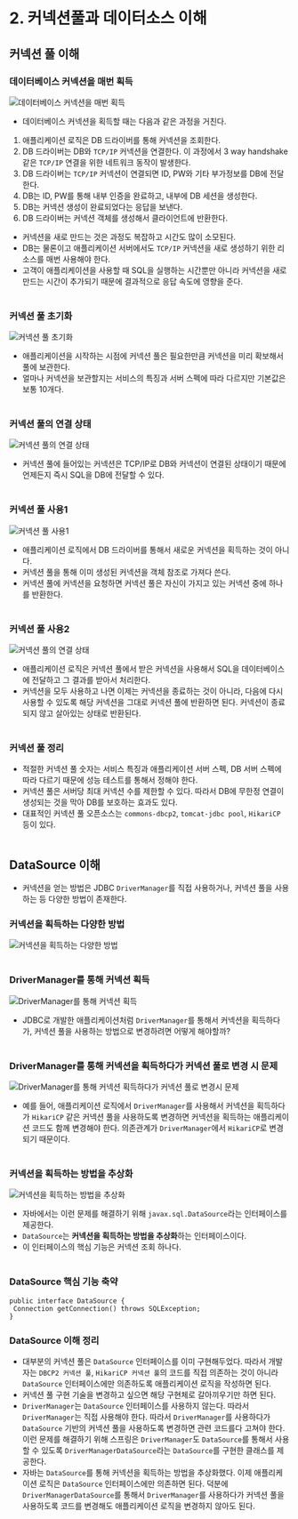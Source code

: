 # 2. 커넥션풀과 데이터소스 이해

## 커넥션 풀 이해

### 데이터베이스 커넥션을 매번 획득

![데이터베이스 커넥션을 매번 획득](https://github.com/taechacode/SpringDB1Repository/assets/63395751/817f0c56-a94f-48aa-8f21-c345e97e31e5)

- 데이터베이스 커넥션을 획득할 때는 다음과 같은 과정을 거친다.

1. 애플리케이션 로직은 DB 드라이버를 통해 커넥션을 조회한다.
2. DB 드라이버는 DB와 `TCP/IP` 커넥션을 연결한다. 이 과정에서 3 way handshake 같은 `TCP/IP` 연결을 위한 네트워크 동작이 발생한다.
3. DB 드라이버는 `TCP/IP` 커넥션이 연결되면 ID, PW와 기타 부가정보를 DB에 전달한다.
4. DB는 ID, PW를 통해 내부 인증을 완료하고, 내부에 DB 세션을 생성한다.
5. DB는 커넥션 생성이 완료되었다는 응답을 보낸다.
6. DB 드라이버는 커넥션 객체를 생성해서 클라이언트에 반환한다.

- 커넥션을 새로 만드는 것은 과정도 복잡하고 시간도 많이 소모된다.
- DB는 물론이고 애플리케이션 서버에서도 `TCP/IP` 커넥션을 새로 생성하기 위한 리소스를 매번 사용해야 한다.
- 고객이 애플리케이션을 사용할 때 SQL을 실행하는 시간뿐만 아니라 커넥션을 새로 만드는 시간이 추가되기 때문에 결과적으로 응답 속도에 영향을 준다.
<br/><br/>

### 커넥션 풀 초기화

![커넥션 풀 초기화](https://github.com/taechacode/SpringDB1Repository/assets/63395751/d7f6e8ef-df7f-4fd9-8c2a-d5b39eb96435)

- 애플리케이션을 시작하는 시점에 커넥션 풀은 필요한만큼 커넥션을 미리 확보해서 풀에 보관한다.
- 얼마나 커넥션을 보관할지는 서비스의 특징과 서버 스펙에 따라 다르지만 기본값은 보통 10개다.
<br/><br/>

### 커넥션 풀의 연결 상태

![커넥션 풀의 연결 상태](https://github.com/taechacode/SpringDB1Repository/assets/63395751/cd0a49d8-2445-4f83-a6c8-428705e1455f)

- 커넥션 풀에 들어있는 커넥션은 TCP/IP로 DB와 커넥션이 연결된 상태이기 때문에 언제든지 즉시 SQL을 DB에 전달할 수 있다.
<br/><br/>

### 커넥션 풀 사용1

![커넥션 풀 사용1](https://github.com/taechacode/SpringDB1Repository/assets/63395751/e82816de-1d93-41cb-aa77-df0aee8f9b78)

- 애플리케이션 로직에서 DB 드라이버를 통해서 새로운 커넥션을 획득하는 것이 아니다.
- 커넥션 풀을 통해 이미 생성된 커넥션을 객체 참조로 가져다 쓴다.
- 커넥션 풀에 커넥션을 요청하면 커넥션 풀은 자신이 가지고 있는 커넥션 중에 하나를 반환한다.
<br/><br/>

### 커넥션 풀 사용2

![커넥션 풀의 연결 상태](https://github.com/taechacode/SpringDB1Repository/assets/63395751/98fcbfb5-31d1-4a70-a25f-5cf5c9b91a23)

- 애플리케이션 로직은 커넥션 풀에서 받은 커넥션을 사용해서 SQL을 데이터베이스에 전달하고 그 결과를 받아서 처리한다.
- 커넥션을 모두 사용하고 나면 이제는 커넥션을 종료하는 것이 아니라, 다음에 다시 사용할 수 있도록 해당 커넥션을 그대로 커넥션 풀에 반환하면 된다. 커넥션이 종료되지 않고 살아있는 상태로 반환된다.
<br/><br/>

### 커넥션 풀 정리
- 적절한 커넥션 풀 숫자는 서비스 특징과 애플리케이션 서버 스펙, DB 서버 스펙에 따라 다르기 때문에 성능 테스트를 통해서 정해야 한다.
- 커넥션 풀은 서버당 최대 커넥션 수를 제한할 수 있다. 따라서 DB에 무한정 연결이 생성되는 것을 막아 DB를 보호하는 효과도 있다.
- 대표적인 커넥션 풀 오픈소스는 `commons-dbcp2`, `tomcat-jdbc pool`, `HikariCP` 등이 있다.
<br/><br/>

## DataSource 이해
- 커넥션을 얻는 방법은 JDBC `DriverManager`를 직접 사용하거나, 커넥션 풀을 사용하는 등 다양한 방법이 존재한다.

### 커넥션을 획득하는 다양한 방법

![커넥션을 획득하는 다양한 방법](https://github.com/taechacode/SpringDB1Repository/assets/63395751/b7f1a6f1-55e9-4eee-a2d5-4f35c87e7af8)
<br/><br/>

### DriverManager를 통해 커넥션 획득

![DriverManager를 통해 커넥션 획득](https://github.com/taechacode/SpringDB1Repository/assets/63395751/4c5224ae-fb0a-4bcb-9825-2aa0d5a7313f)

- JDBC로 개발한 애플리케이션처럼 `DriverManager`를 통해서 커넥션을 획득하다가, 커넥션 풀을 사용하는 방법으로 변경하려면 어떻게 해야할까?
<br/><br/>

### DriverManager를 통해 커넥션을 획득하다가 커넥션 풀로 변경 시 문제

![DriverManager를 통해 커넥션 획득하다가 커넥션 풀로 변경시 문제](https://github.com/taechacode/SpringDB1Repository/assets/63395751/810e4fdd-7a20-4be5-b98c-928720ad396b)

- 예를 들어, 애플리케이션 로직에서 `DriverManager`를 사용해서 커넥션을 획득하다가 `HikariCP` 같은 커넥션 풀을 사용하도록 변경하면 커넥션을 획득하는 애플리케이션 코드도 함께 변경해야 한다. 의존관계가 `DriverManager`에서 `HikariCP`로 변경되기 때문이다.
<br/><br/>

### 커넥션을 획득하는 방법을 추상화

![커넥션을 획득하는 방법을 추상화](https://github.com/taechacode/SpringDB1Repository/assets/63395751/3f355351-a413-4ce9-807e-c95eaf18371f)

- 자바에서는 이런 문제를 해결하기 위해 `javax.sql.DataSource`라는 인터페이스를 제공한다.
- `DataSource`는 **커넥션을 획득하는 방법을 추상화**하는 인터페이스이다.
- 이 인터페이스의 핵심 기능은 커넥션 조회 하나다.
<br/><br/>

### DataSource 핵심 기능 축약

```
public interface DataSource {
 Connection getConnection() throws SQLException;
}
```

### DataSource 이해 정리
- 대부분의 커넥션 풀은 `DataSource` 인터페이스를 이미 구현해두었다. 따라서 개발자는 `DBCP2 커넥션 풀`, `HikariCP 커넥션 풀`의 코드를 직접 의존하는 것이 아니라 `DataSource` 인터페이스에만 의존하도록 애플리케이션 로직을 작성하면 된다.
- 커넥션 풀 구현 기술을 변경하고 싶으면 해당 구현체로 갈아끼우기만 하면 된다.
- `DriverManager`는 `DataSource` 인터페이스를 사용하지 않는다. 따라서 `DriverManager`는 직접 사용해야 한다. 따라서 `DriverManager`를 사용하다가 `DataSource` 기반의 커넥션 풀을 사용하도록 변경하면 관련 코드를다 고쳐야 한다. 이런 문제를 해결하기 위해 스프링은 `DriverManager`도 `DataSource`를 통해서 사용할 수 있도록 `DriverManagerDataSource`라는 `DataSource`를 구현한 클래스를 제공한다.
- 자바는 `DataSource`를 통해 커넥션을 획득하는 방법을 추상화했다. 이제 애플리케이션 로직은 `DataSource` 인터페이스에만 의존하면 된다. 덕분에 `DriverManagerDataSource`를 통해서 `DriverManager`를 사용하다가 커넥션 풀을 사용하도록 코드를 변경해도 애플리케이션 로직을 변경하지 않아도 된다.
<br/><br/>
